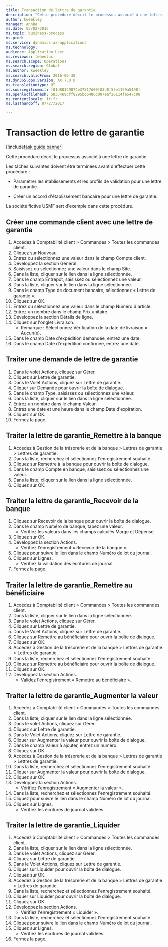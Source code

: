 ```yaml
--- 
title: Transaction de lettre de garantie
description: "Cette procédure décrit le processus associé à une lettre de garantie."
author: kweekley
manager: AnnBe
ms.date: 03/02/2016
ms.topic: business-process
ms.prod: 
ms.service: dynamics-ax-applications
ms.technology: 
audience: Application User
ms.reviewer: twheeloc
ms.search.scope: Operations
ms.search.region: Global
ms.author: kweekley
ms.search.validFrom: 2016-06-30
ms.dyn365.ops.version: AX 7.0.0
ms.translationtype: HT
ms.sourcegitcommit: f01d88149074b37517d00f03d8f55e1199a5198f
ms.openlocfilehash: 5835469cff8295bc6486c097eaf26114fa547c00
ms.contentlocale: fr-fr
ms.lasthandoff: 07/27/2017

---
```

# <a name="letter-of-guarantee-transaction"></a>Transaction de lettre de garantie

[!include[task guide banner](../../includes/task-guide-banner.md)]

Cette procédure décrit le processus associé à une lettre de garantie.



Les tâches suivantes doivent être terminées avant d'effectuer cette procédure :

- Paramétrer les établissements et les profils de validation pour une lettre de garantie.

- Créer un accord d'établissement bancaire pour une lettre de garantie.



La société fictive USMF sert d'exemple dans cette procédure.


## <a name="create-sales-order-with-letter-of-guarantee"></a>Créer une commande client avec une lettre de garantie
1. Accédez à Comptabilité client > Commandes > Toutes les commandes client.
2. Cliquez sur Nouveau.
3. Entrez ou sélectionnez une valeur dans le champ Compte client.
4. Développez la section Général.
5. Saisissez ou sélectionnez une valeur dans le champ Site.
6. Dans la liste, cliquer sur le lien dans la ligne sélectionnée.
7. Dans le champ Entrepôt, saisissez ou sélectionnez une valeur.
8. Dans la liste, cliquer sur le lien dans la ligne sélectionnée.
9. Dans le champ Type de document bancaire, sélectionnez « Lettre de garantie ».
10. Cliquez sur OK.
11. Entrez ou sélectionnez une valeur dans le champ Numéro d'article.
12. Entrez un nombre dans le champ Prix unitaire.
13. Développez la section Détails de ligne.
14. Cliquez sur l'onglet Livraison.
    * Remarque : Sélectionnez Vérification de la date de livraison = Aucun(e).  
15. Dans le champ Date d'expédition demandée, entrez une date.
16. Dans le champ Date d'expédition confirmée, entrez une date.

## <a name="process-letter-of-guaranteerequest"></a>Traiter une demande de lettre de garantie
1. Dans le volet Actions, cliquez sur Gérer.
2. Cliquez sur Lettre de garantie.
3. Dans le Volet Actions, cliquez sur Lettre de garantie.
4. Cliquer sur Demande pour ouvrir la boîte de dialogue.
5. Dans le champ Type, saisissez ou sélectionnez une valeur.
6. Dans la liste, cliquer sur le lien dans la ligne sélectionnée.
7. Entrez un nombre dans le champ Valeur.
8. Entrez une date et une heure dans le champ Date d'expiration.
9. Cliquez sur OK.
10. Fermez la page.

## <a name="process-letter-of-guaranteesubmit-to-bank"></a>Traiter la lettre de garantie_Remettre à la banque
1. Accédez à Gestion de la trésorerie et de la banque > Lettres de garantie > Lettres de garantie.
2. Dans la liste, recherchez et sélectionnez l'enregistrement souhaité.
3. Cliquez sur Remettre à la banque pour ouvrir la boîte de dialogue.
4. Dans le champ Compte en banque, saisissez ou sélectionnez une valeur.
5. Dans la liste, cliquer sur le lien dans la ligne sélectionnée.
6. Cliquez sur OK.

## <a name="process-letter-of-guaranteereceive-from-bank"></a>Traiter la lettre de garantie_Recevoir de la banque
1. Cliquez sur Recevoir de la banque pour ouvrir la boîte de dialogue.
2. Dans le champ Numéro de banque, tapez une valeur.
    * Vérifiez les valeurs dans les champs calculés Marge et Dépense.  
3. Cliquez sur OK.
4. Développez la section Actions.
    * Vérifiez l'enregistrement « Recevoir de la banque ».  
5. Cliquez pour suivre le lien dans le champ Numéro de lot du journal.
6. Cliquez sur Lignes.
    * Vérifiez la validation des écritures de journal.  
7. Fermez la page.

## <a name="process-letter-of-guaranteegive-to-beneficiary"></a>Traiter la lettre de garantie_Remettre au bénéficiaire
1. Accédez à Comptabilité client > Commandes > Toutes les commandes client.
2. Dans la liste, cliquer sur le lien dans la ligne sélectionnée.
3. Dans le volet Actions, cliquez sur Gérer.
4. Cliquez sur Lettre de garantie.
5. Dans le Volet Actions, cliquez sur Lettre de garantie.
6. Cliquez sur Remettre au bénéficiaire pour ouvrir la boîte de dialogue.
7. Cliquez sur OK.
8. Accédez à Gestion de la trésorerie et de la banque > Lettres de garantie > Lettres de garantie.
9. Dans la liste, recherchez et sélectionnez l'enregistrement souhaité.
10. Cliquez sur Remettre au bénéficiaire pour ouvrir la boîte de dialogue.
11. Cliquez sur OK.
12. Développez la section Actions.
    * Validez l'enregistrement « Remettre au bénéficiaire ».  

## <a name="process-letter-of-guaranteeincrease-value"></a>Traiter la lettre de garantie_Augmenter la valeur
1. Accédez à Comptabilité client > Commandes > Toutes les commandes client.
2. Dans la liste, cliquer sur le lien dans la ligne sélectionnée.
3. Dans le volet Actions, cliquez sur Gérer.
4. Cliquez sur Lettre de garantie.
5. Dans le Volet Actions, cliquez sur Lettre de garantie.
6. Cliquer sur Augmenter la valeur pour ouvrir la boîte de dialogue.
7. Dans le champ Valeur à ajouter, entrez un numéro.
8. Cliquez sur OK.
9. Accédez à Gestion de la trésorerie et de la banque > Lettres de garantie > Lettres de garantie.
10. Dans la liste, recherchez et sélectionnez l'enregistrement souhaité.
11. Cliquer sur Augmenter la valeur pour ouvrir la boîte de dialogue.
12. Cliquez sur OK.
13. Développez la section Actions.
    * Vérifiez l'enregistrement « Augmenter la valeur ».  
14. Dans la liste, recherchez et sélectionnez l'enregistrement souhaité.
15. Cliquez pour suivre le lien dans le champ Numéro de lot du journal.
16. Cliquez sur Lignes.
    * Vérifiez les écritures de journal validées.  

## <a name="process-letter-of-guaranteeliquidate"></a>Traiter la lettre de garantie_Liquider
1. Accédez à Comptabilité client > Commandes > Toutes les commandes client.
2. Dans la liste, cliquer sur le lien dans la ligne sélectionnée.
3. Dans le volet Actions, cliquez sur Gérer.
4. Cliquez sur Lettre de garantie.
5. Dans le Volet Actions, cliquez sur Lettre de garantie.
6. Cliquer sur Liquider pour ouvrir la boîte de dialogue.
7. Cliquez sur OK.
8. Accédez à Gestion de la trésorerie et de la banque > Lettres de garantie > Lettres de garantie.
9. Dans la liste, recherchez et sélectionnez l'enregistrement souhaité.
10. Cliquer sur Liquider pour ouvrir la boîte de dialogue.
11. Cliquez sur OK.
12. Développez la section Actions.
    * Vérifiez l'enregistrement « Liquider ».  
13. Dans la liste, recherchez et sélectionnez l'enregistrement souhaité.
14. Cliquez pour suivre le lien dans le champ Numéro de lot du journal.
15. Cliquez sur Lignes.
    * Vérifiez les écritures de journal validées.  
16. Fermez la page.


